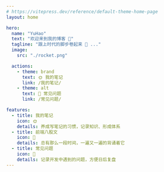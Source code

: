 ```yaml
---
# https://vitepress.dev/reference/default-theme-home-page
layout: home

hero:
  name: "YuHao"
  text: "欢迎来到我的博客 👏"
  tagline: "跟上时代的脚步卷起来 🥱 ..."
  image:
    src: "./rocket.png"

  actions:
    - theme: brand
      text: 🌞 我的笔记
      link: /我的笔记/
    - theme: alt
      text: 🌟 常见问题
      link: /常见问题/

features:
  - title: 我的笔记
    icon: 🌞
    details: 养成写笔记的习惯，记录知识、形成体系
  - title: 前端八股文
    icon: 🌛
    details: 总有那么一段时间，一遍又一遍的背诵着它
  - title: 常见问题
    icon: 🌟
    details: 记录开发中遇到的问题，方便日后复盘
---
```

